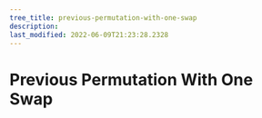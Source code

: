 ```yaml
---
tree_title: previous-permutation-with-one-swap
description: 
last_modified: 2022-06-09T21:23:28.2328
---
```


# Previous Permutation With One Swap
